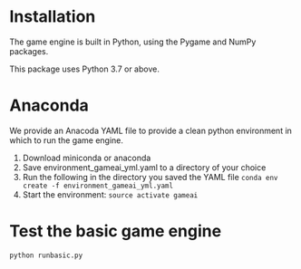 # Installation

The game engine is built in Python, using the Pygame and NumPy packages.

This package uses Python 3.7 or above.

# Anaconda

We provide an Anacoda YAML file to provide a clean python environment in which to run the game engine. 

1. Download miniconda or anaconda 
2. Save environment_gameai_yml.yaml to a directory of your choice
3. Run the following in the directory you saved the YAML file
```conda env create -f environment_gameai_yml.yaml```
4. Start the environment:
```source activate gameai```

# Test the basic game engine

```python runbasic.py```
